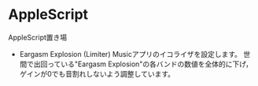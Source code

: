 # AppleScript
AppleScript置き場

- Eargasm Explosion (Limiter)
Musicアプリのイコライザを設定します。
世間で出回っている"Eargasm Explosion"の各バンドの数値を全体的に下げ，ゲインが0でも音割れしないよう調整しています。
